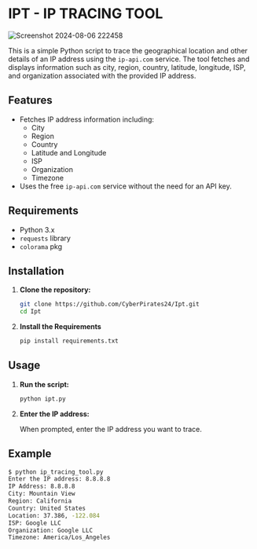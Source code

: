 # IPT - IP TRACING TOOL
![Screenshot 2024-08-06 222458](https://github.com/user-attachments/assets/963fc3e0-e9b7-47cc-a51b-354588993a34)

This is a simple Python script to trace the geographical location and other details of an IP address using the `ip-api.com` service. The tool fetches and displays information such as city, region, country, latitude, longitude, ISP, and organization associated with the provided IP address.

## Features

- Fetches IP address information including:
  - City
  - Region
  - Country
  - Latitude and Longitude
  - ISP
  - Organization
  - Timezone
- Uses the free `ip-api.com` service without the need for an API key.

## Requirements

- Python 3.x
- `requests` library
- `colorama` pkg

## Installation

1. **Clone the repository:**

    ```sh
    git clone https://github.com/CyberPirates24/Ipt.git
    cd Ipt
    ```

2. **Install the Requirements**

    ```sh
    pip install requirements.txt
    ```

## Usage

1. **Run the script:**

    ```sh
    python ipt.py
    ```

2. **Enter the IP address:**

    When prompted, enter the IP address you want to trace.

## Example

```sh
$ python ip_tracing_tool.py
Enter the IP address: 8.8.8.8
IP Address: 8.8.8.8
City: Mountain View
Region: California
Country: United States
Location: 37.386, -122.084
ISP: Google LLC
Organization: Google LLC
Timezone: America/Los_Angeles
